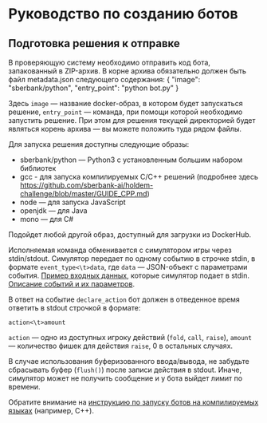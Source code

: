 # Руководство по созданию ботов

## Подготовка решения к отправке

В проверяющую систему необходимо отправить код бота, запакованный в ZIP-архив. В корне архива обязательно должен быть файл metadata.json следующего содержания:
{
    "image": "sberbank/python",
    "entry_point": "python bot.py"
}

Здесь `image` — название docker-образ, в котором будет запускаться решение, `entry_point` — команда, при помощи которой необходимо запустить решение. При этом для решения текущей директорией будет являться корень архива — вы можете положить туда рядом файлы.

Для запуска решения доступны следующие образы:
- sberbank/python — Python3 с установленным большим набором библиотек 
- gcc - для запуска компилируемых C/C++ решений (подробнее здесь https://github.com/sberbank-ai/holdem-challenge/blob/master/GUIDE_CPP.md)
- node — для запуска JavaScript
- openjdk — для Java
- mono — для C#

Подойдет любой другой образ, доступный для загрузки из DockerHub. 

Исполняемая команда обменивается с симулятором игры через stdin/stdout. Симулятор передает по одному событию в строчке stdin, в формате `event_type<\t>data`, где `data` — JSON-объект с параметрами события. [Пример входных данных](simulator_stdin_example.jsonlines), которые симулятор подает в stdin. [Описание событий и их параметров](PyPokerEngine/AI_CALLBACK_FORMAT.md).

В ответ на событие `declare_action` бот должен в отведенное время ответить в stdout строчкой в формате:
```
action<\t>amount
```
`action` — одно из доступных игроку действий (`fold`, `call`, `raise`), `amount` — количество фишек для действия `raise`, 0 в остальных случаях.

В случае использования буферизованного ввода/вывода, не забудьте сбрасывать буфер (`flush()`) после записи действия в stdout. Иначе, симулятор может не получить сообщение и у бота выйдет лимит по времени.

Обратите внимание на [инструкцию по запуску ботов на компилируемых языках](GUIDE_CPP.md) (например, C++).

